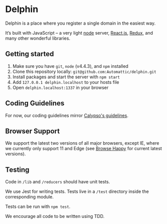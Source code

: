# Delphin

Delphin is a place where you register a single domain in the easiest way.

It’s built with JavaScript – a very light [node](https://nodejs.org) server, [React.js](https://facebook.github.io/react/), [Redux](http://redux.js.org/), and many other wonderful libraries.

## Getting started

1. Make sure you have `git`, `node` (v4.4.3), and `npm` installed
2. Clone this repository locally: `git@github.com:Automattic/delphin.git`
3. Install packages and start the server with `npm start`
4. Add `127.0.0.1 delphin.localhost` to your hosts file
5. Open `delphin.localhost:1337` in your browser

## Coding Guidelines

For now, our coding guidelines mirror [Calypso's guidelines](https://github.com/Automattic/wp-calypso/blob/master/docs/coding-guidelines.md).

## Browser Support

We support the latest two versions of all major browsers, except IE, where we currently only support 11 and Edge (see [Browse Happy](http://browsehappy.com) for current latest versions).

## Testing
Code in `/lib` and `/reducers` should have unit tests.

We use Jest for writing tests. Tests live in a `/test` directory inside the corresponding module.

Tests can be run with `npm test`.

We encourage all code to be written using TDD.
